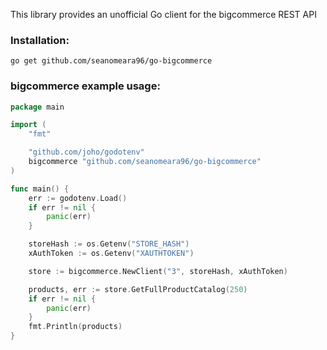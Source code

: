 This library provides an unofficial Go client for the bigcommerce REST API

### Installation:
```
go get github.com/seanomeara96/go-bigcommerce
```

### bigcommerce example usage:

```go
package main

import (
	"fmt"

  	"github.com/joho/godotenv"
  	bigcommerce "github.com/seanomeara96/go-bigcommerce"
)

func main() {
	err := godotenv.Load()
	if err != nil {
		panic(err)
	}

	storeHash := os.Getenv("STORE_HASH")
	xAuthToken := os.Getenv("XAUTHTOKEN")

	store := bigcommerce.NewClient("3", storeHash, xAuthToken)

	products, err := store.GetFullProductCatalog(250)
	if err != nil {
		panic(err)
	}
	fmt.Println(products)
}

```
